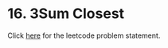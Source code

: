
# 16. 3Sum Closest

Click [here](https://leetcode.com/problems/3sum-closest/) for the leetcode problem statement.
